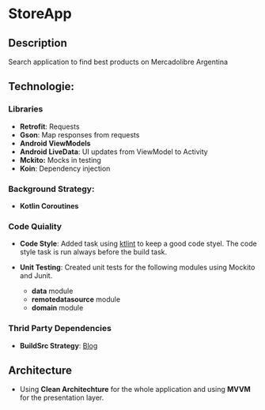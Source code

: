 # StoreApp

## Description
Search application to find best products on Mercadolibre Argentina

## Technologie:

### Libraries
- **Retrofit**: Requests
- **Gson**: Map responses from requests
- **Android ViewModels**
- **Android LiveData**: UI updates from ViewModel to Activity
- **Mckito:** Mocks in testing
- **Koin**: Dependency injection

### Background Strategy:
- **Kotlin Coroutines**

### Code Quiality
- **Code Style**: Added task using [ktlint](https://github.com/pinterest/ktlint) to keep a good code styel. The code style task is run always before the build task.

- **Unit Testing**: Created unit tests for the following modules using Mockito and Junit.
	- **data** module
	- **remotedatasource** module
	- **domain** module

###  Thrid Party Dependencies
- **BuildSrc Strategy**: [Blog](https://proandroiddev.com/gradle-dependency-management-with-kotlin-94eed4df9a28)

## Architecture
- Using **Clean Architechture** for the whole application and using **MVVM** for the presentation layer.
